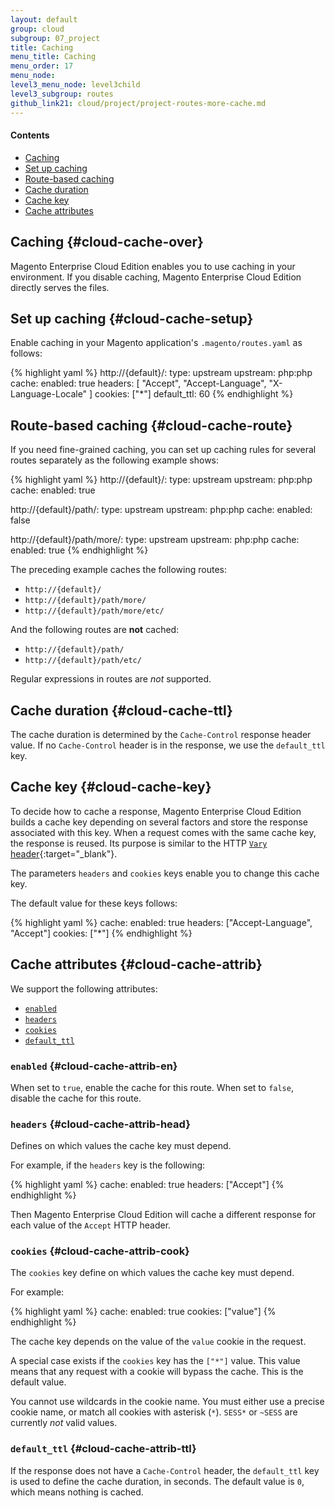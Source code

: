 ```yaml
---
layout: default
group: cloud
subgroup: 07_project
title: Caching
menu_title: Caching
menu_order: 17
menu_node: 
level3_menu_node: level3child
level3_subgroup: routes
github_link21: cloud/project/project-routes-more-cache.md
---
```


#### Contents
*	[Caching](#cloud-cache-over)
*	[Set up caching](#cloud-cache-setup)
*	[Route-based caching](#cloud-cache-route)
*	[Cache duration](#cloud-cache-ttl) 
*	[Cache key](#cloud-cache-key) 
*	[Cache attributes](#cloud-cache-attrib) 

## Caching {#cloud-cache-over}
Magento Enterprise Cloud Edition enables you to use caching in your environment. If you disable caching, Magento Enterprise Cloud Edition directly serves the files. 

## Set up caching {#cloud-cache-setup}
Enable caching in your Magento application's `.magento/routes.yaml` as follows:

{% highlight yaml %}
http://{default}/:
    type: upstream
    upstream: php:php
    cache:
        enabled: true
        headers: [ "Accept", "Accept-Language", "X-Language-Locale" ]
        cookies: ["*"]
        default_ttl: 60
{% endhighlight %}

## Route-based caching {#cloud-cache-route}
If you need fine-grained caching, you can set up caching rules for
several routes separately as the following example shows:

{% highlight yaml %}
http://{default}/:
  type: upstream
  upstream: php:php
  cache:
    enabled: true

http://{default}/path/:
  type: upstream
  upstream: php:php
  cache:
    enabled: false

http://{default}/path/more/:
  type: upstream
  upstream: php:php
  cache:
    enabled: true
{% endhighlight %}

The preceding example caches the following routes:

-   `http://{default}/`
-   `http://{default}/path/more/`
-   `http://{default}/path/more/etc/`

And the following routes are **not** cached:

-   `http://{default}/path/`
-   `http://{default}/path/etc/`

<div class="bs-callout bs-callout-info" id="info">
  <p>Regular expressions in routes are <em>not</em> supported.</p>
</div>

## Cache duration {#cloud-cache-ttl}
The cache duration is determined by the `Cache-Control` response
header value. If no `Cache-Control` header is in the response, we use the 
`default_ttl` key.

## Cache key {#cloud-cache-key}
To decide how to cache a response, Magento Enterprise Cloud Edition builds a cache key
depending on several factors and store the response associated with this
key. When a request comes with the same cache key, the response is
reused. Its purpose is similar to the HTTP [`Vary` header](https://www.w3.org/Protocols/rfc2616/rfc2616-sec14.html#sec14.44){:target="_blank"}.

The parameters `headers` and
`cookies` keys enable you to change this cache key.

The default value for these keys follows:

{% highlight yaml %}
cache:
  enabled: true
  headers: ["Accept-Language", "Accept"]
  cookies: ["*"]
{% endhighlight %}

## Cache attributes {#cloud-cache-attrib}
We support the following attributes:

*	[`enabled`](#cloud-cache-attrib-en)
*	[`headers`](#cloud-cache-attrib-head)
*	[`cookies`](#cloud-cache-attrib-cook)
*	[`default_ttl`](#cloud-cache-attrib-ttl) 

### `enabled` {#cloud-cache-attrib-en}
When set to `true`, enable the cache for this route. When set to
`false`, disable the cache for this route.

### `headers` {#cloud-cache-attrib-head}
Defines on which values the cache key must depend.

For example, if the `headers` key is the following:

{% highlight yaml %}
cache:
  enabled: true
  headers: ["Accept"]
{% endhighlight %}

Then Magento Enterprise Cloud Edition will cache a different response for each value of the
`Accept` HTTP header.

### `cookies` {#cloud-cache-attrib-cook}
The `cookies` key define on which values the cache key must depend.

For example:

{% highlight yaml %}
cache:
  enabled: true
  cookies: ["value"]
{% endhighlight %}

The cache key depends on the value of the `value` cookie in the
request.

A special case exists if the `cookies` key has the `["*"]` value. This value
means that any request with a cookie will bypass the cache. This is the
default value.

<div class="bs-callout bs-callout-info" id="info">
  <p>You cannot  use wildcards in the cookie name. You must either use a precise cookie name, or match all cookies with asterisk (<code>*</code>). <code>SESS*</code> or <code>~SESS</code> are currently  <em>not</em> valid values.
</p>
</div>

### `default_ttl` {#cloud-cache-attrib-ttl}
If the response does not have a `Cache-Control` header, the
`default_ttl` key is used to define the cache duration, in seconds. The
default value is `0`, which means nothing is cached.